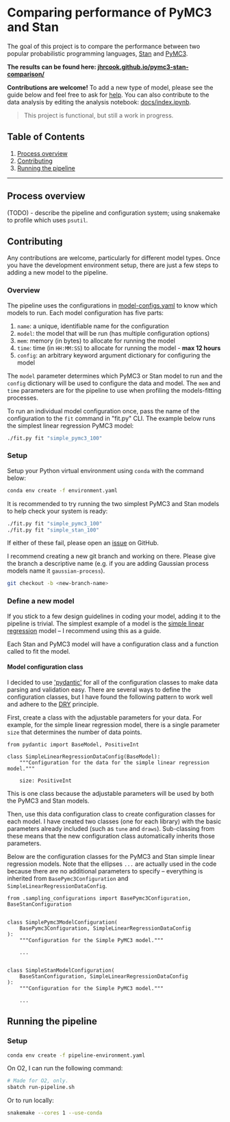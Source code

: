 # Comparing performance of PyMC3 and Stan

The goal of this project is to compare the performance between two popular probabilistic programming languages, [Stan](https://mc-stan.org) and [PyMC3](https://docs.pymc.io/en/v3/).

**The results can be found here: [jhrcook.github.io/pymc3-stan-comparison/](https://jhrcook.github.io/pymc3-stan-comparison/)**

**Contributions are welcome!**
To add a new type of model, please see the guide below and feel free to ask for [help](https://github.com/jhrcook/pymc3-stan-comparison/issues).
You can also contribute to the data analysis by editing the analysis notebook: [docs/index.ipynb](docs/index.ipynb).

> This project is functional, but still a work in progress.

## Table of Contents

1. [Process overview](#process-overview)
1. [Contributing](#contributing)
1. [Running the pipeline](#running-the-pipeline)

---

## Process overview

(TODO) - describe the pipeline and configuration system; using snakemake to profile which uses `psutil`.

## Contributing

Any contributions are welcome, particularly for different model types.
Once you have the development environment setup, there are just a few steps to adding a new model to the pipeline.

### Overview

The pipeline uses the configurations in [model-configs.yaml](model-configs.yaml) to know which models to run.
Each model configuration has five parts:

1. `name`: a unique, identifiable name for the configuration
1. `model`: the model that will be run (has multiple configuration options)
1. `mem`: memory (in bytes) to allocate for running the model
1. `time`: time (in `HH:MM:SS`) to allocate for running the model - **max 12 hours**
1. `config`: an arbitrary keyword argument dictionary for configuring the model

The `model` parameter determines which PyMC3 or Stan model to run and the `config` dictionary will be used to configure the data and model.
The `mem` and `time` parameters are for the pipeline to use when profiling the models-fitting processes.

To run an individual model configuration once, pass the name of the configuration to the `fit` command in "fit.py" CLI.
The example below runs the simplest linear regression PyMC3 model:

```bash
./fit.py fit "simple_pymc3_100"
```

### Setup

Setup your Python virtual environment using `conda` with the command below:

```bash
conda env create -f environment.yaml
```

It is recommended to try running the two simplest PyMC3 and Stan models to help check your system is ready:

```bash
./fit.py fit "simple_pymc3_100"
./fit.py fit "simple_stan_100"
```

If either of these fail, please open an [issue](https://github.com/jhrcook/pymc3-stan-comparison/issues) on GitHub.

I recommend creating a new git branch and working on there.
Please give the branch a descriptive name (e.g. if you are adding Gaussian process models name it `gaussian-process`).

```bash
git checkout -b <new-branch-name>
```

### Define a new model

If you stick to a few design guidelines in coding your model, adding it to the pipeline is trivial.
The simplest example of a model is the [simple linear regression](models/simple_linear_regression.py) model – I recommend using this as a guide.

Each Stan and PyMC3 model will have a configuration class and a function called to fit the model.

#### Model configuration class

I decided to use ['pydantic'](https://pydantic-docs.helpmanual.io) for all of the configuration classes to make data parsing and validation easy.
There are several ways to define the configuration classes, but I have found the following pattern to work well and adhere to the [DRY](https://en.wikipedia.org/wiki/Don%27t_repeat_yourself) principle.

First, create a class with the adjustable parameters for your data.
For example, for the simple linear regression model, there is a single parameter `size` that determines the number of data points.

```python3
from pydantic import BaseModel, PositiveInt

class SimpleLinearRegressionDataConfig(BaseModel):
    """Configuration for the data for the simple linear regression model."""

    size: PositiveInt
```

This is one class because the adjustable parameters will be used by both the PyMC3 and Stan models.

Then, use this data configuration class to create configuration classes for each model.
I have created two classes (one for each library) with the basic parameters already included (such as `tune` and `draws`).
Sub-classing from these means that the new configuration class automatically inherits those parameters.


Below are the configuration classes for the PyMC3 and Stan simple linear regression models.
Note that the ellipses `...` are actually used in the code because there are no additional parameters to specify – everything is inherited from `BasePymc3Configuration` and `SimpleLinearRegressionDataConfig`.

```python3
from .sampling_configurations import BasePymc3Configuration, BaseStanConfiguration


class SimplePymc3ModelConfiguration(
    BasePymc3Configuration, SimpleLinearRegressionDataConfig
):
    """Configuration for the Simple PyMC3 model."""

    ...


class SimpleStanModelConfiguration(
    BaseStanConfiguration, SimpleLinearRegressionDataConfig
):
    """Configuration for the Simple PyMC3 model."""

    ...
```

## Running the pipeline

### Setup

```bash
conda env create -f pipeline-environment.yaml
```

On O2, I can run the following command:

```bash
# Made for O2, only.
sbatch run-pipeline.sh
```

Or to run locally:

```bash
snakemake --cores 1 --use-conda
```

